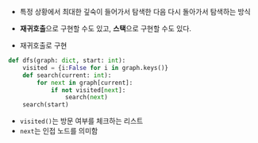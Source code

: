 - 특정 상황에서 최대한 깊숙이 들어가서 탐색한 다음 다시 돌아가서 탐색하는 방식
- **재귀호출**으로 구현할 수도 있고, **스택**으로 구현할 수도 있다.

- 재귀호출로 구현
```python
def dfs(graph: dict, start: int):
	visited = {i:False for i in graph.keys()}
	def search(current: int):
		for next in graph[current]:
			if not visited[next]:
				search(next)
	search(start)
```
- `visited()`는 방문 여부를 체크하는 리스트
- `next`는 인접 노드를 의미함